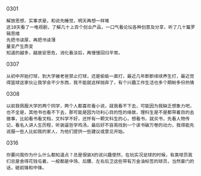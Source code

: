 
0301

    解放思想，实事求是，和说先睡觉，明天再想一样难
    这10天看了一电视剧，了解几十上百个创业产品，一口气看论坛各种创意及分享，听了几十篇罗辑思维
    先把书读厚，再把书读薄
    量变产生质变
    知道的越多，越居安思危，消化看淡后，再慢慢回归平常。

0307
    
    从初中开始打球，到大学被老爸禁止打球，还是偷偷一直打，最近几年断断续续养生打，最近觉得篮球这家伙让我学会不少东西，我不能就这样抛弃了，有个兴趣工作生活也多个期盼多份热情

0308

    以前我佩服大学的两个同学，两个人都喜欢看小说，就我看不下去，可能因为我缺乏想象力吧，也不全是，其他书也看不下去，那可能是因为功利心目的性的缘故，理科生是不是都带着目的去做事，比如看书看文档，文科学不好，还怀有一颗文科生的心，想看书，就买书，先看人物传记，看名人讲人生历程，听装逼哲学鸡汤，最后好不容易找到一个读书破万卷的动力，我得能先说服一些人比如我的家人，为他们提供一些建议或意见开始。

0316

    你要问我你为什么什么都知道点？总是很装X的说兴趣使然，在玩实况足球的时候，有类球员我们总是舍得花钱屯着，一般都是中场、后腰、左右后卫这些带有万金油标签的球员，当然豪门的话，砸前锋和中锋。    